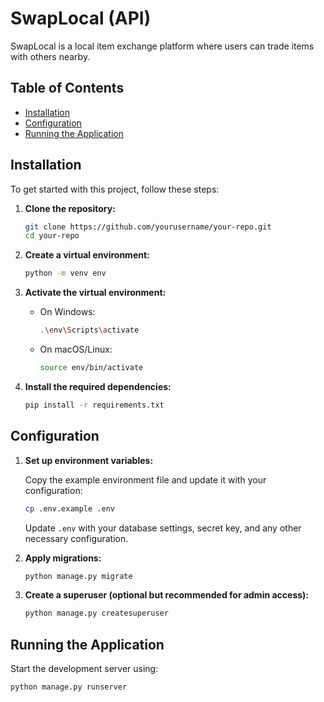 # SwapLocal (API)

SwapLocal is a local item exchange platform where users can trade items with others nearby.

## Table of Contents

- [Installation](#installation)
- [Configuration](#configuration)
- [Running the Application](#running-the-application)

## Installation

To get started with this project, follow these steps:

1. **Clone the repository:**

    ```bash
    git clone https://github.com/yourusername/your-repo.git
    cd your-repo
    ```

2. **Create a virtual environment:**

    ```bash
    python -m venv env
    ```

3. **Activate the virtual environment:**

    - On Windows:

        ```bash
        .\env\Scripts\activate
        ```

    - On macOS/Linux:

        ```bash
        source env/bin/activate
        ```

4. **Install the required dependencies:**

    ```bash
    pip install -r requirements.txt
    ```

## Configuration

1. **Set up environment variables:**

    Copy the example environment file and update it with your configuration:

    ```bash
    cp .env.example .env
    ```

    Update `.env` with your database settings, secret key, and any other necessary configuration.

2. **Apply migrations:**

    ```bash
    python manage.py migrate
    ```

3. **Create a superuser (optional but recommended for admin access):**

    ```bash
    python manage.py createsuperuser
    ```

## Running the Application

Start the development server using:

```bash
python manage.py runserver
